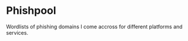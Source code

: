 # Phishpool
Wordlists of phishing domains I come accross for different platforms and services. <br />

